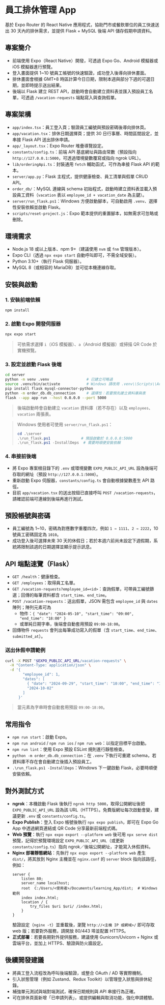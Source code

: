 # 員工排休管理 App

基於 Expo Router 的 React Native 應用程式，協助門市或餐飲單位的員工快速送出 30 天內的排休需求，並提供 Flask + MySQL 後端 API 儲存假期申請資料。

## 專案簡介
- 前端使用 Expo（React Native）開發，可透過 Expo Go、Android 模擬器或 iOS 模擬器進行預覽。
- 登入畫面提供 1~10 號員工帳號的快速驗證，成功登入後導向排休畫面。
- 排休畫面會根據 GMT+8 時區計算今日日期，限制本週與部分下週的可選日期，並即時提示送出結果。
- 後端以 Flask 建立 REST API，啟動時會自動建立資料表並匯入預設員工名單，可透過 `/vacation-requests` 端點寫入與查詢假單。

## 專案架構
- `app/index.tsx`：員工登入頁；驗證員工編號與預設密碼後導向排休頁。
- `app/vacation.tsx`：排休日期選擇頁；提供 30 日行事曆、時間區間設定，並串接 Flask API 送出排休申請。
- `app/_layout.tsx`：Expo Router 堆疊導覽設定。
- `constants/config.ts`：前端 API 基底網址與路由常數（預設指向 `http://127.0.0.1:5000`，可透過環境變數覆寫或指向 ngrok URL）。
- `lib/orderingApi.ts`：封裝通用 `fetch` 輔助函式，可作為串接 Flask API 的範本。
- `server/app.py`：Flask 主程式，提供健康檢查、員工清單與假單 CRUD API。
- `order_db/`：MySQL 連線與 schema 初始程式，啟動時建立資料表並載入預設員工資料（`vacation` 表以 `employee_id + vacation_date` 為主鍵）。
- `server/run_flask.ps1`：Windows 方便啟動腳本，可自動啟用 `.venv`、選擇性安裝依賴並啟動 Flask。
- `scripts/reset-project.js`：Expo 範本提供的重置腳本，如無需求可忽略或刪除。

## 環境需求
- Node.js 18 或以上版本、npm 9+（建議使用 `nvm` 或 `fnm` 管理版本）。
- Expo CLI（透過 `npx expo start` 自動呼叫即可，不需全域安裝）。
- Python 3.10+（執行 Flask 伺服器）。
- MySQL 8（或相容的 MariaDB）並可從本機連線存取。

## 安裝與啟動
### 1. 安裝前端依賴
```bash
npm install
```

### 2. 啟動 Expo 開發伺服器
```bash
npx expo start
```
> 可依需求選擇 `i`（iOS 模擬器）、`a`（Android 模擬器）或掃描 QR Code 於實機預覽。

### 3. 設定並啟動 Flask 後端
```bash
cd server
python -m venv .venv                 # 已建立可略過
source .venv/bin/activate            # Windows 請改用 .venv\\Scripts\\Activate.ps1
pip install flask mysql-connector-python
python -m order_db.db_connection     # 選擇性：若要預先建立資料庫與表
flask --app app run --host 0.0.0.0 --port 5000
```
> 後端啟動時會自動建立 `vacation` 資料庫（若不存在）以及 `employees`、`vacation` 兩張表。

> Windows 使用者可使用 `server/run_flask.ps1`：
> ```powershell
> cd .\server
> .\run_flask.ps1              # 預設啟動於 0.0.0.0:5000
> .\run_flask.ps1 -InstallDeps  # 需要時順便安裝依賴
> ```

### 4. 串接前後端
- 將 Expo 專案根目錄下的 `.env` 或環境變數 `EXPO_PUBLIC_API_URL` 設為後端可存取的網址（預設 `http://127.0.0.1:5000`）。
- 重新啟動 Expo 伺服器，`constants/config.ts` 會自動根據變數產生 API 路徑。
- 目前 `app/vacation.tsx` 的送出按鈕已直接呼叫 `POST /vacation-requests`，請確認前端可連線到後端再進行測試。

## 預設帳號與密碼
- 員工編號為 1~10，密碼為對應數字重覆四次，例如 `1 → 1111`、`2 → 2222`，10 號員工密碼固定為 `1010`。
- 成功登入後可選擇未來 30 天的休假日；若於本週六前尚未設定下週假期，系統將限制該週的日期選擇並顯示提示訊息。

## API 端點速覽（Flask）
- `GET /health`：健康檢查。
- `GET /employees`：取得員工名單。
- `GET /vacation-requests?employee_id=<id>`：查詢假單，可帶員工編號篩選；回傳的每筆資料都含 `start_time`、`end_time`。
- `POST /vacation-requests`：送出假單，JSON 需包含 `employee_id` 與 `dates` 陣列；陣列元素可為
  - 物件：`{ "date": "2024-05-10", "start_time": "09:00", "end_time": "18:00" }`
  - 或單純日期字串，後端會自動套用預設 `09:00-18:00`。
- 回傳物件 `requests` 會列出每筆成功寫入的假單（含 `start_time`、`end_time`、`submitted_at`）。

### 送出休假申請範例

```bash
curl -X POST "$EXPO_PUBLIC_API_URL/vacation-requests" \
  -H "Content-Type: application/json" \
  -d '{
        "employee_id": 1,
        "dates": [
          { "date": "2024-09-29", "start_time": "10:00", "end_time": "15:00" },
          "2024-10-02"
        ]
      }'
```

> 當元素為字串時會自動套用預設 `09:00-18:00`。

## 常用指令
- `npm run start`：啟動 Expo。
- `npm run android` / `npm run ios` / `npm run web`：以指定目標平台啟動。
- `npm run lint`：使用 Expo 預設 ESLint 規則進行靜態檢查。
- `python -m order_db.db_connection`：在 `.venv` 下執行可重建 schema，若資料庫不存在會自動建立後插入預設員工。
- `.\run_flask.ps1 -InstallDeps`：Windows 下一鍵啟動 Flask，必要時順便安裝依賴。

## 對外測試方式
- **ngrok**：本機啟動 Flask 後執行 `ngrok http 5000`，取得公開網址後把 `EXPO_PUBLIC_API_URL` 設為該 URL（HTTPS）。免費版網址每次啟動會變，建議更新 `.env` 或 `constants/config.ts`。
- **Expo Publish**：登入 Expo 帳號後執行 `npx expo publish`，即可在 Expo Go App 中透過網頁連結或 QR Code 分享最新前端程式碼。
- **Web 預覽**：執行 `npx expo export --platform web` 後可用 `npx serve dist` 預覽，記得於預覽環境設定 `EXPO_PUBLIC_API_URL`（或更新 `constants/config.ts`）指向 ngrok／後端公開網址，才能寫入休假資料。
- **Nginx 部署靜態網站**：先執行 `npx expo export --platform web` 產生 `dist/`，將其放到 Nginx 主機並在 `nginx.conf` 的 `server` block 指向該路徑，例如：
  ```
  server {
      listen 80;
      server_name localhost;
      root  C:/Users/<使用者>/Documents/learning_App/dist;  # Windows 範例
      index index.html;
      location / {
          try_files $uri $uri/ /index.html;
      }
  }
  ```
  驗證設定（`nginx -t`）並重載後，瀏覽 `http://<主機 IP 或網域>/` 即可存取 web 版；若要對外服務，請開放 80/443 埠並配置 HTTPS。
- **正式部署**：若要長期對外提供服務，建議使用 Gunicorn/Uvicorn + Nginx 或雲端平台，並加上 HTTPS、驗證與防火牆設定。

## 後續開發建議
- 將員工登入流程改為呼叫後端驗證，或整合 OAuth / AD 等實際機制。
- 引入狀態管理（例如 Zustand、Redux Toolkit）以管理登入狀態與排休紀錄。
- 補強單元測試與端對端測試，確保日期規則與 API 串接行為正確。
- 可在排休頁面新增「已申請列表」，或提供編輯與取消功能，強化申請體驗。
